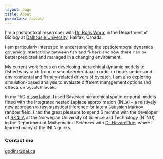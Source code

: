 ```yaml
---
layout: page
title: About
permalink: /about/
---
```

I'm a postdoctoral researcher with [Dr. Boris Worm](http://wormlab.biology.dal.ca/about/who-are-we/dr-boris-worm/) in the Department of Biology at [Dalhousie University](http://www.dal.ca/), Halifax, Canada. 

I am particularly interested in understanding the spatiotemporal dynamics governing interactions between fish and fishers and how these can be better predicted and managed in a changing environment. 

My current work focus on developing hierarchical dynamic models to fisheries bycatch from at-sea observer data in order to better understand environmental and fishery-related drivers of bycatch. I am also exploring simulation-based analysis to evaluate different management options and effects on bycatch levels. 

In my PhD [dissertation](http://dalspace.library.dal.ca/handle/10222/56282), I used Bayesian hierarchical spatiotemporal models fitted with the Integrated nested Laplace approximation (INLA) – a relatively new approach to fast statistical inference for latent Gaussian Markov random field. I had the great pleasure to spend 6 months with the developer of [R-INLA](http://www.r-inla.org/) at the Norwegian University of Science and Technology (NTNU) in the Department of Mathematical Sciences with [Dr. Havard Rue](http://www.math.ntnu.no/~hrue/), where I learned many of the INLA quirks.

### Contact me
[godina@dal.ca](mailto:godina@dal.ca)
